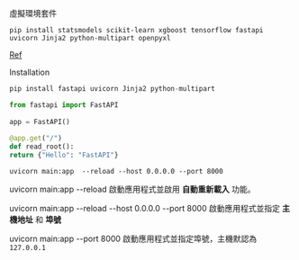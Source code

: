 虛擬環境套件
```
pip install statsmodels scikit-learn xgboost tensorflow fastapi uvicorn Jinja2 python-multipart openpyxl
```

[Ref](https://medium.com/seaniap/%E5%BF%AB%E9%80%9F%E4%B8%8A%E6%89%8B-%E7%B0%A1%E5%96%AE%E6%98%93%E6%87%82-python%E6%96%B0%E6%89%8B%E7%9A%84fastapi%E4%B9%8B%E6%97%85-ebd09dc0167b)

Installation
```python
pip install fastapi uvicorn Jinja2 python-multipart

from fastapi import FastAPI  
  
app = FastAPI()  
  
@app.get("/")  
def read_root():  
return {"Hello": "FastAPI"}
```

```
uvicorn main:app  --reload --host 0.0.0.0 --port 8000
```

uvicorn main:app --reload
啟動應用程式並啟用 **自動重新載入** 功能。

uvicorn main:app  --reload --host 0.0.0.0 --port 8000
啟動應用程式並指定 **主機地址** 和 **埠號**
   
uvicorn main:app --port 8000
啟動應用程式並指定埠號，主機默認為 `127.0.0.1`
